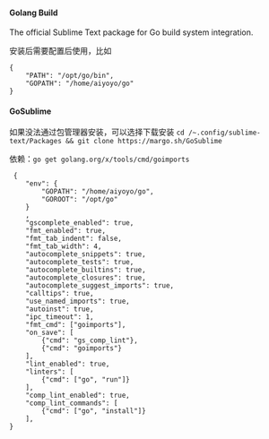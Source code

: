 #### Golang Build

The official Sublime Text package for Go build system integration.

安装后需要配置后使用，比如

    {
        "PATH": "/opt/go/bin",
        "GOPATH": "/home/aiyoyo/go"
    }

#### GoSublime

如果没法通过包管理器安装，可以选择下载安装
`cd /~.config/sublime-text/Packages && git clone https://margo.sh/GoSublime`

依赖：`go get golang.org/x/tools/cmd/goimports`

     {
        "env": {
            "GOPATH": "/home/aiyoyo/go",
            "GOROOT": "/opt/go"
        }
        ,
        "gscomplete_enabled": true,
        "fmt_enabled": true,
        "fmt_tab_indent": false,
        "fmt_tab_width": 4,
        "autocomplete_snippets": true,
        "autocomplete_tests": true,
        "autocomplete_builtins": true,
        "autocomplete_closures": true,
        "autocomplete_suggest_imports": true,
        "calltips": true,
        "use_named_imports": true,
        "autoinst": true,
        "ipc_timeout": 1,
        "fmt_cmd": ["goimports"],
        "on_save": [
            {"cmd": "gs_comp_lint"},
            {"cmd": "goimports"}
        ],
        "lint_enabled": true,
        "linters": [
            {"cmd": ["go", "run"]}
        ],
        "comp_lint_enabled": true,
        "comp_lint_commands": [
            {"cmd": ["go", "install"]}
        ],
    }
